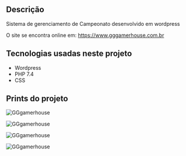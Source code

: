 ## Descrição

Sistema de gerenciamento de Campeonato desenvolvido em wordpress

O site se encontra online em: https://www.gggamerhouse.com.br

## Tecnologias usadas neste projeto

* Wordpress
* PHP 7.4
* CSS

## Prints do projeto

![GGgamerhouse](https://i.imgur.com/GapVimz.png)

![GGgamerhouse](https://i.imgur.com/DmrjTJj.png)

![GGgamerhouse](https://i.imgur.com/CWK192B.png)

![GGgamerhouse](https://i.imgur.com/7TkrHLx.png)




